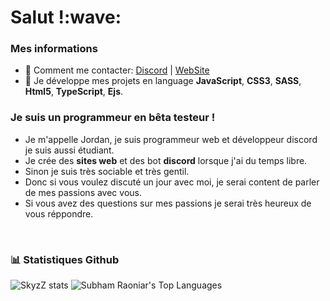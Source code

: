 <h1>Salut !:wave:</h1>

### Mes informations
- 🔭 Comment me contacter: [Discord](https://discord.gg/zSb5MCub3k) | [WebSite](https://google.com)
- 🌱 Je développe mes projets en language __JavaScript__, __CSS3__, __SASS__, __Html5__, __TypeScript__, __Ejs__.

### Je suis un programmeur en bêta testeur !
- Je m'appelle Jordan, je suis programmeur web et développeur discord je suis aussi étudiant.
- Je crée des **sites web** et des bot **discord** lorsque j'ai du temps libre.
- Sinon je suis très sociable et très gentil.
- Donc si vous voulez discuté un jour avec moi, je serai content de parler de mes passions avec vous.
- Si vous avez des questions sur mes passions je serai très heureux de vous réppondre.
<br>

### 📊 Statistiques Github 

<img alt="SkyzZ stats" src="https://github-readme-stats.vercel.app/api?username=SkyzZ-dev&show_icons=true&count_private=true&theme=react&hide_border=true&bg_color=0D1117"/></a>
 <img alt="Subham Raoniar's Top Languages" src="https://github-readme-stats.vercel.app/api/top-langs/?username=SkyzZ-dev&langs_count=8&count_private=true&layout=compact&theme=react&hide_border=true&bg_color=0D1117"/></a>
